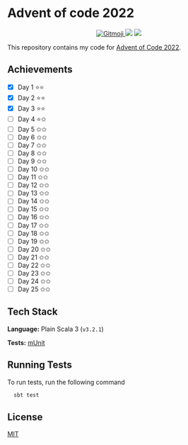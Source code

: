# Advent of code 2022

<p align="center">
	<a href="https://gitmoji.dev">
		<img src="https://img.shields.io/badge/gitmoji-%20😜%20😍-FFDD67.svg?style=flat-square"
			 alt="Gitmoji">
	</a>
    <img src="https://github.com/rlemaitre-ledger/advent-of-code-2022/actions/workflows/ci.yml/badge.svg">
    <a href="https://codecov.io/gh/rlemaitre-ledger/advent-of-code-2022">
        <img src="https://codecov.io/gh/rlemaitre-ledger/advent-of-code-2022/branch/main/graph/badge.svg?token=5XW9EJ5SBD"/>
    </a>
</p>

This repository contains my code for [Advent of Code 2022](https://adventofcode.com/2022).

## Achievements

- [x] Day 1 ⭐️⭐️
- [x] Day 2 ⭐️⭐️
- [x] Day 3 ⭐️⭐️
- [ ] Day 4 ⭐✩
- [ ] Day 5 ✩✩
- [ ] Day 6 ✩✩
- [ ] Day 7 ✩✩
- [ ] Day 8 ✩✩
- [ ] Day 9 ✩✩
- [ ] Day 10 ✩✩
- [ ] Day 11 ✩✩
- [ ] Day 12 ✩✩
- [ ] Day 13 ✩✩
- [ ] Day 14 ✩✩
- [ ] Day 15 ✩✩
- [ ] Day 16 ✩✩
- [ ] Day 17 ✩✩
- [ ] Day 18 ✩✩
- [ ] Day 19 ✩✩
- [ ] Day 20 ✩✩
- [ ] Day 21 ✩✩
- [ ] Day 22 ✩✩
- [ ] Day 23 ✩✩
- [ ] Day 24 ✩✩
- [ ] Day 25 ✩✩

## Tech Stack

**Language:** Plain Scala 3 (`v3.2.1`)

**Tests:** [mUnit](https://scalameta.org/munit/)

## Running Tests

To run tests, run the following command

```bash
  sbt test
```

## License

[MIT](https://choosealicense.com/licenses/mit/)
